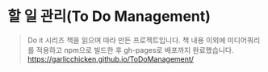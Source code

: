 # 할 일 관리(To Do Management)

> Do it 시리즈 책을 읽으며 따라 만든 프로젝트입니다.
> 책 내용 이외에 미디어쿼리를 적용하고 npm으로 빌드한 후 gh-pages로 배포까지 완료했습니다. https://garlicchicken.github.io/ToDoManagement/
